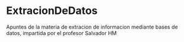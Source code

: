 # ExtracionDeDatos
Apuntes de la materia de extracion de informacion mediante bases de datos, impartida por el profesor Salvador HM
